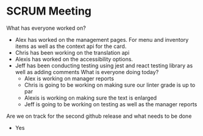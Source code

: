 # SCRUM Meeting

What has everyone worked on?
- Alex has worked on the management pages. For menu and inventory items as well as the context api for the card.
- Chris has been working on the translation api
- Alexis has worked on the accessibility options.
- Jeff has been conducting testing using jest and react testing library as well as adding comments
What is everyone doing today?
    - Alex is working on manager reports
    - Chris is going to be working on making sure our linter grade is up to par
    - Alexis is working on making sure the text is enlarged
    - Jeff is going to be working on testing as well as the manager reports

Are we on track for the second github release and what needs to be done
- Yes